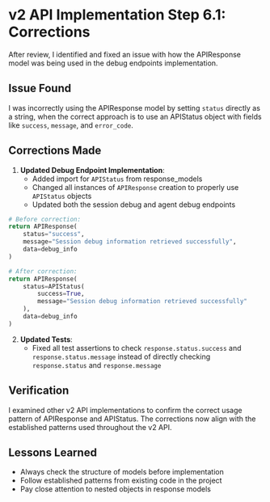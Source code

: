 # v2 API Implementation Step 6.1: Corrections

After review, I identified and fixed an issue with how the APIResponse model was being used in the debug endpoints implementation.

## Issue Found

I was incorrectly using the APIResponse model by setting `status` directly as a string, when the correct approach is to use an APIStatus object with fields like `success`, `message`, and `error_code`.

## Corrections Made

1. **Updated Debug Endpoint Implementation**:
   - Added import for `APIStatus` from response_models
   - Changed all instances of `APIResponse` creation to properly use `APIStatus` objects
   - Updated both the session debug and agent debug endpoints

```python
# Before correction:
return APIResponse(
    status="success",
    message="Session debug information retrieved successfully",
    data=debug_info
)

# After correction:
return APIResponse(
    status=APIStatus(
        success=True,
        message="Session debug information retrieved successfully"
    ),
    data=debug_info
)
```

2. **Updated Tests**:
   - Fixed all test assertions to check `response.status.success` and `response.status.message` instead of directly checking `response.status` and `response.message`

## Verification

I examined other v2 API implementations to confirm the correct usage pattern of APIResponse and APIStatus. The corrections now align with the established patterns used throughout the v2 API.

## Lessons Learned

- Always check the structure of models before implementation
- Follow established patterns from existing code in the project
- Pay close attention to nested objects in response models